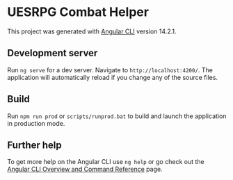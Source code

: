 # UESRPG Combat Helper

This project was generated with [Angular CLI](https://github.com/angular/angular-cli) version 14.2.1.

## Development server

Run `ng serve` for a dev server. Navigate to `http://localhost:4200/`. The application will automatically reload if you change any of the source files.

## Build

Run `npm run prod` or `scripts/runprod.bat` to build and launch the application in production mode.

## Further help

To get more help on the Angular CLI use `ng help` or go check out the [Angular CLI Overview and Command Reference](https://angular.io/cli) page.
